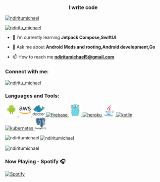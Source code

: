 <h3 align="center">I write code</h3>

<p align="left"> <a href="https://github.com/ryo-ma/github-profile-trophy"><img src="https://github-profile-trophy.vercel.app/?username=ndiritumichael" alt="ndiritumichael" /></a> </p>

<p align="left"> <a href="https://twitter.com/ndiritu_michael" target="blank"><img src="https://img.shields.io/twitter/follow/ndiritu_michael?logo=twitter&style=for-the-badge" alt="ndiritu_michael" /></a> </p>

- 🌱 I’m currently learning **Jetpack Compose,SwiftUI**

- 💬 Ask me about **Android Mods and rooting,Android development,Go**

- 📫 How to reach me **ndiritumichael5@gmail.com**

<h3 align="left">Connect with me:</h3>
<p align="left">
<a href="https://twitter.com/ndiritu_michael" target="blank"><img align="center" src="https://raw.githubusercontent.com/rahuldkjain/github-profile-readme-generator/master/src/images/icons/Social/twitter.svg" alt="ndiritu_michael" height="30" width="40" /></a>
</p>

<h3 align="left">Languages and Tools:</h3>
<p align="left"> <a href="https://developer.android.com" target="_blank"> <img src="https://raw.githubusercontent.com/devicons/devicon/master/icons/android/android-original-wordmark.svg" alt="android" width="40" height="40"/> </a> <a href="https://aws.amazon.com" target="_blank"> <img src="https://raw.githubusercontent.com/devicons/devicon/master/icons/amazonwebservices/amazonwebservices-original-wordmark.svg" alt="aws" width="40" height="40"/> </a> <a href="https://www.docker.com/" target="_blank"> <img src="https://raw.githubusercontent.com/devicons/devicon/master/icons/docker/docker-original-wordmark.svg" alt="docker" width="40" height="40"/> </a> <a href="https://firebase.google.com/" target="_blank"> <img src="https://www.vectorlogo.zone/logos/firebase/firebase-icon.svg" alt="firebase" width="40" height="40"/> </a> <a href="https://golang.org" target="_blank"> <img src="https://raw.githubusercontent.com/devicons/devicon/master/icons/go/go-original.svg" alt="go" width="40" height="40"/> </a> <a href="https://heroku.com" target="_blank"> <img src="https://www.vectorlogo.zone/logos/heroku/heroku-icon.svg" alt="heroku" width="40" height="40"/> </a> <a href="https://www.java.com" target="_blank"> <img src="https://raw.githubusercontent.com/devicons/devicon/master/icons/java/java-original.svg" alt="java" width="40" height="40"/> </a> <a href="https://kotlinlang.org" target="_blank"> <img src="https://www.vectorlogo.zone/logos/kotlinlang/kotlinlang-icon.svg" alt="kotlin" width="40" height="40"/> </a> <a href="https://kubernetes.io" target="_blank"> <img src="https://www.vectorlogo.zone/logos/kubernetes/kubernetes-icon.svg" alt="kubernetes" width="40" height="40"/> </a> <a href="https://www.postgresql.org" target="_blank"> <img src="https://raw.githubusercontent.com/devicons/devicon/master/icons/postgresql/postgresql-original-wordmark.svg" alt="postgresql" width="40" height="40"/> </a> </p>

<p><img align="left" src="https://github-readme-stats.vercel.app/api/top-langs?username=ndiritumichael&show_icons=true&locale=en&layout=compact" alt="ndiritumichael" /></p>

<p>&nbsp;<img align="center" src="https://github-readme-stats.vercel.app/api?username=ndiritumichael&show_icons=true&locale=en" alt="ndiritumichael" /></p>

<p><img align="center" src="https://github-readme-streak-stats.herokuapp.com/?user=ndiritumichael&" alt="ndiritumichael" /></p>

 ### Now Playing - Spotify 🎧
[![Spotify](https://novatorem-jtfdwttq0-ndiritumichael.vercel.app/api/spotify)](https://open.spotify.com/user/USER_NAME)
